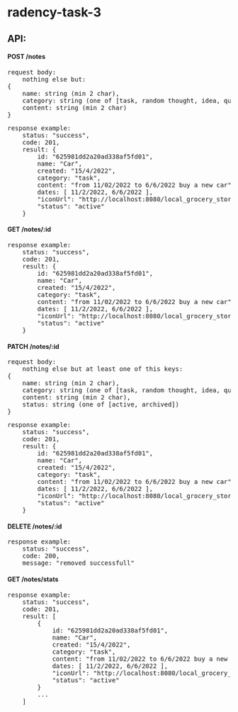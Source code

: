 # radency-task-3

## API:

#### POST /notes

<pre>
request body:
    nothing else but:
{
    name: string (min 2 char),
    category: string (one of [task, random thought, idea, quote]),
    content: string (min 2 char)
}
</pre>

<pre>
response example:
    status: "success",
    code: 201,
    result: {
        id: "625981dd2a20ad338af5fd01",
        name: "Car",
        created: "15/4/2022",
        category: "task",
        content: "from 11/02/2022 to 6/6/2022 buy a new car",
        dates: [ 11/2/2022, 6/6/2022 ],
        "iconUrl": "http://localhost:8080/local_grocery_store.svg",
        "status": "active"
    }
</pre>

#### GET /notes/:id

<pre>
response example:
    status: "success",
    code: 201,
    result: {
        id: "625981dd2a20ad338af5fd01",
        name: "Car",
        created: "15/4/2022",
        category: "task",
        content: "from 11/02/2022 to 6/6/2022 buy a new car",
        dates: [ 11/2/2022, 6/6/2022 ],
        "iconUrl": "http://localhost:8080/local_grocery_store.svg",
        "status": "active"
    }
</pre>

#### PATCH /notes/:id

<pre>
request body:
    nothing else but at least one of this keys:
{
    name: string (min 2 char),
    category: string (one of [task, random thought, idea, quote]),
    content: string (min 2 char),
    status: string (one of [active, archived])
}
</pre>

<pre>
response example:
    status: "success",
    code: 201,
    result: {
        id: "625981dd2a20ad338af5fd01",
        name: "Car",
        created: "15/4/2022",
        category: "task",
        content: "from 11/02/2022 to 6/6/2022 buy a new car",
        dates: [ 11/2/2022, 6/6/2022 ],
        "iconUrl": "http://localhost:8080/local_grocery_store.svg",
        "status": "active"
    }
</pre>

#### DELETE /notes/:id

<pre>
response example:
    status: "success",
    code: 200,
    message: "removed successfull"
</pre>

#### GET /notes/stats

<pre>
response example:
    status: "success",
    code: 201,
    result: [
        {
            id: "625981dd2a20ad338af5fd01",
            name: "Car",
            created: "15/4/2022",
            category: "task",
            content: "from 11/02/2022 to 6/6/2022 buy a new car",
            dates: [ 11/2/2022, 6/6/2022 ],
            "iconUrl": "http://localhost:8080/local_grocery_store.svg",
            "status": "active"
        }
        ...
    ]
</pre>
